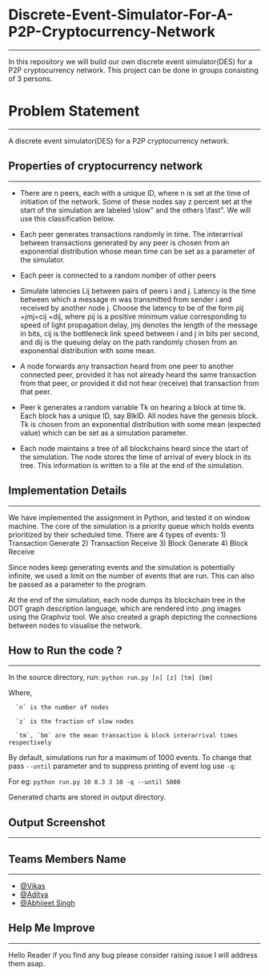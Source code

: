 # Discrete-Event-Simulator-For-A-P2P-Cryptocurrency-Network
----------------------------------------------------------------------------------------------

In this repository we will build our own discrete event simulator(DES) for a P2P cryptocurrency network. This project can be done in groups consisting of 3 persons.

# Problem Statement
--------------------------------------------------

A discrete event simulator(DES) for a P2P cryptocurrency network.

## Properties of cryptocurrency network
-------------------------------------------------------------------

 * There are n peers, each with a unique ID, where n is set at the time of initiation of the network. Some of these nodes say z percent set at the start of the simulation are labeled \slow" and the others \fast". We will use this classification below.
 
 * Each peer generates transactions randomly in time. The interarrival between transactions generated by any peer is chosen from an exponential distribution whose mean
time can be set as a parameter of the simulator.

* Each peer is connected to a random number of other peers

* Simulate latencies Lij between pairs of peers i and j. Latency is the time between which a message m was transmitted from sender i and received by another node j. Choose the latency to be of the form ρij +jmj=cij +dij, where ρij is a positive minimum value corresponding to speed of light propagation delay, jmj denotes the length of the message in bits, cij is the bottleneck link speed between i and j in bits per second, and dij is the queuing delay on the path randomly chosen from an exponential distribution with some mean. 

* A node forwards any transaction heard from one peer to another connected peer, provided it has not already heard the same transaction from that peer, or provided it did not hear (receive) that transaction from that peer.

* Peer k generates a random variable Tk on hearing a block at time tk. Each block has a unique ID, say BlkID. All nodes have the genesis block. Tk is chosen from an exponential distribution with some mean (expected value) which can be set as a simulation parameter. 

* Each node maintains a tree of all blockchains heard since the start of the simulation. The node stores the time of arrival of every block in its tree. This information is written to a file at the end of the simulation.

## Implementation Details
------------------------------------------------

We have implemented the assignment in Python, and tested it on window machine. The core of the simulation is a priority queue which holds events prioritized by their
scheduled time. There are 4 types of events: 
        1) Transaction Generate
        2) Transaction Receive
        3) Block Generate
        4) Block Receive
        
Since nodes keep generating events and the simulation is potentially infinite, we used a limit on the number of events that are run. This can also be passed as a parameter to the program.

At the end of the simulation, each node dumps its blockchain tree in the DOT graph description language, which are rendered into .png images using the Graphviz tool. We also created a graph depicting the connections between nodes to visualise the network.

## How to Run the code ?
----------------------------------------------------

In the source directory, run: `python run.py [n] [z] [tm] [bm]`

Where,

      `n` is the number of nodes
      
      `z` is the fraction of slow nodes
      
      `tm`, `bm` are the mean transaction & block interarrival times respectively
      
By default, simulations run for a maximum of 1000 events. To change that pass `--until` parameter and to suppress printing of event log use `-q`:

For eg: `python run.py 10 0.3 3 10 -q --until 5000`

Generated charts are stored in output directory.

## Output Screenshot
----------------------------------------------------------------



## Teams Members Name
------------------------------------------------------------------------------

 * [@Vikas](https://github.com/Vikas2201)
 * [@Aditya](https://github.com/Aditya-Gahlot) 
 * [@Abhijeet Singh](https://github.com/abhijeetSingh131)

## Help Me Improve
---------------------------------------------------------------------------------------

Hello Reader if you find any bug please consider raising issue I will address them asap.
